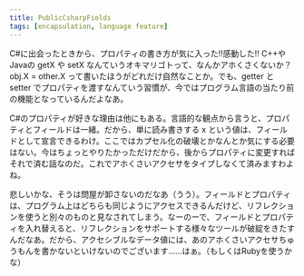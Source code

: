 ```yaml
---
title: PublicCsharpFields
tags: [encapsulation, language feature]
---
```


C#に出会ったときから、プロパティの書き方が気に入った!!感動した!! C++やJavaの getX や setX なんていうオキマリゴトって、なんかアホくさくないか？  obj.X = other.X って書いたほうがどれだけ自然なことか。でも、getter と setter でプロパティを渡すなんていう習慣が、今ではプログラム言語の当たり前の機能となっているんだよなあ。

C#のプロパティが好きな理由は他にもある。言語的な観点から言うと、プロパティとフィールドは一緒。だから、単に読み書きする x という値は、フィールドとして宣言できるわけ。ここではカプセル化の破壊とかなんとか気にする必要はない。今はちょっとやりたかっただけだから、後からプロパティに変更すればそれで済む話なのだ。これでアホくさいアクセサをタイプしなくて済みますわよね。

悲しいかな、そうは問屋が卸さないのだなあ（うう）。フィールドとプロパティは、プログラム上はどちらも同じようにアクセスできるんだけど、リフレクションを使うと別々のものと見なされてしまう。なーのーで、フィールドとプロパティを入れ替えると、リフレクションをサポートする様々なツールが破綻をきたすんだなあ。だから、アクセシブルなデータ値には、あのアホくさいアクセサちゅうもんを書かないといけないのでございます……はぁ。（もしくはRubyを使うかな）

